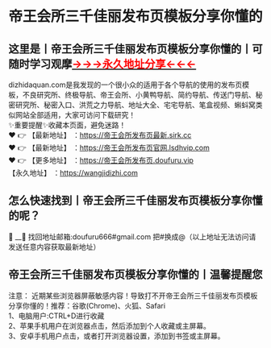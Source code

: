 #  帝王会所三千佳丽发布页模板分享你懂的
## 这里是丨**帝王会所三千佳丽发布页模板分享你懂的**丨可随时学习观摩<a href="https://dizhidaquan.com" target="_blank" class="modalbtn text-blue nmB4hteGKB 3Xyk5Zcf_s" id="loginbox"><font size="" color="#ff0000"><strong>→→→永久地址分享←←←</strong></font></a>
dizhidaquan.com是我发现的一个很小众的适用于各个导航的使用的发布页模板，不良研究所、终极导航、帝王会所、小黄鸭导航、简约导航、传送门导航、秘密研究所、秘密入口、洪荒之力导航、地址大全、宅宅导航、笔盒视频、蝌蚪窝类似网站全部适用，大家可访问下载研究！
<br>✨重要提醒✨收藏本页面，避免迷路！<br>
❤️ 👉 【最新地址】 ：https://帝王会所发布页最新.sirk.cc<br>
❤️ 👉 【最新地址】 ：https://帝王会所发布页官网.lsdhvip.com<br>
❤️ 👉 【更多地址】 ：https://帝王会所发布页.doufuru.vip<br>
【永久地址】 ：https://wangjidizhi.com<br>
## 怎么快速找到丨**帝王会所三千佳丽发布页模板分享你懂的**呢？
:e-mail: __📧 找回地址邮箱:doufuru666#gmail.com 把#换成@（以上地址无法访问请发送任意内容获取最新地址）
## 帝王会所三千佳丽发布页模板分享你懂的**丨温馨提醒您**
注意： 近期某些浏览器屏蔽敏感内容！导致打不开帝王会所三千佳丽发布页模板分享你懂的！推荐：谷歌(Chrome)、火狐、Safari<br>
1、电脑用户:CTRL+D进行收藏<br>
2、苹果手机用户在浏览器点击，然后添加到个人收藏或主屏幕。<br>
3、安卓手机用户点击，或者打开浏览器设置，添加到书签或主屏幕。
